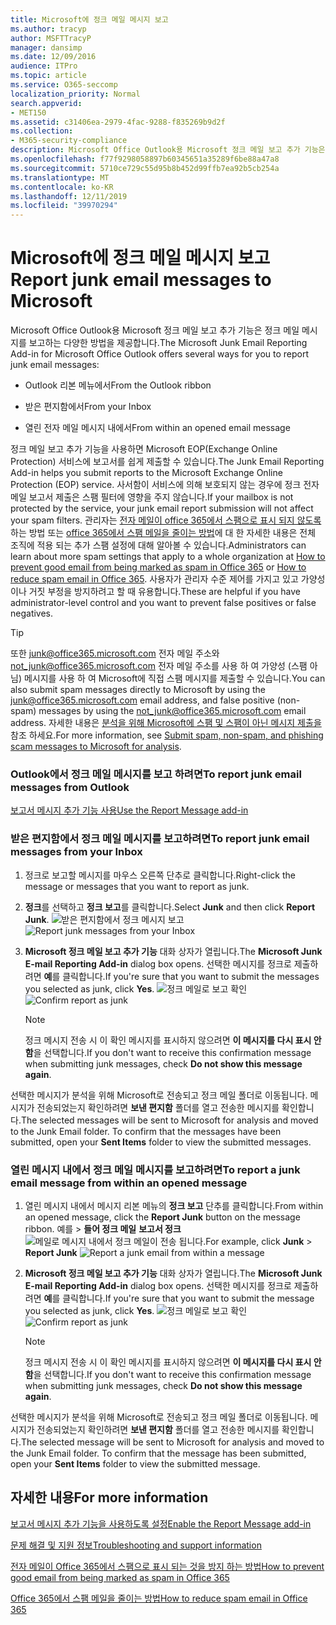 ```yaml
---
title: Microsoft에 정크 메일 메시지 보고
ms.author: tracyp
author: MSFTTracyP
manager: dansimp
ms.date: 12/09/2016
audience: ITPro
ms.topic: article
ms.service: O365-seccomp
localization_priority: Normal
search.appverid:
- MET150
ms.assetid: c31406ea-2979-4fac-9288-f835269b9d2f
ms.collection:
- M365-security-compliance
description: Microsoft Office Outlook용 Microsoft 정크 메일 보고 추가 기능은 정크 메일 메시지를 보고하는 다양한 방법을 제공합니다.
ms.openlocfilehash: f77f9298058897b60345651a35289f6be88a47a8
ms.sourcegitcommit: 5710ce729c55d95b8b452d99ffb7ea92b5cb254a
ms.translationtype: MT
ms.contentlocale: ko-KR
ms.lasthandoff: 12/11/2019
ms.locfileid: "39970294"
---
```

# <a name="report-junk-email-messages-to-microsoft"></a><span data-ttu-id="3f037-103">Microsoft에 정크 메일 메시지 보고</span><span class="sxs-lookup"><span data-stu-id="3f037-103">Report junk email messages to Microsoft</span></span>

<span data-ttu-id="3f037-104">Microsoft Office Outlook용 Microsoft 정크 메일 보고 추가 기능은 정크 메일 메시지를 보고하는 다양한 방법을 제공합니다.</span><span class="sxs-lookup"><span data-stu-id="3f037-104">The Microsoft Junk Email Reporting Add-in for Microsoft Office Outlook offers several ways for you to report junk email messages:</span></span>

- <span data-ttu-id="3f037-105">Outlook 리본 메뉴에서</span><span class="sxs-lookup"><span data-stu-id="3f037-105">From the Outlook ribbon</span></span>

- <span data-ttu-id="3f037-106">받은 편지함에서</span><span class="sxs-lookup"><span data-stu-id="3f037-106">From your Inbox</span></span>

- <span data-ttu-id="3f037-107">열린 전자 메일 메시지 내에서</span><span class="sxs-lookup"><span data-stu-id="3f037-107">From within an opened email message</span></span>

<span data-ttu-id="3f037-108">정크 메일 보고 추가 기능을 사용하면 Microsoft EOP(Exchange Online Protection) 서비스에 보고서를 쉽게 제출할 수 있습니다.</span><span class="sxs-lookup"><span data-stu-id="3f037-108">The Junk Email Reporting Add-in helps you submit reports to the Microsoft Exchange Online Protection (EOP) service.</span></span> <span data-ttu-id="3f037-109">사서함이 서비스에 의해 보호되지 않는 경우에 정크 전자 메일 보고서 제출은 스팸 필터에 영향을 주지 않습니다.</span><span class="sxs-lookup"><span data-stu-id="3f037-109">If your mailbox is not protected by the service, your junk email report submission will not affect your spam filters.</span></span> <span data-ttu-id="3f037-110">관리자는 [전자 메일이 office 365에서 스팸으로 표시 되지 않도록](https://docs.microsoft.com/microsoft-365/compliance/prevent-email-from-being-marked-as-spam) 하는 방법 또는 [office 365에서 스팸 메일을 줄이는 방법](reduce-spam-email.md)에 대 한 자세한 내용은 전체 조직에 적용 되는 추가 스팸 설정에 대해 알아볼 수 있습니다.</span><span class="sxs-lookup"><span data-stu-id="3f037-110">Administrators can learn about more spam settings that apply to a whole organization at [How to prevent good email from being marked as spam in Office 365](https://docs.microsoft.com/microsoft-365/compliance/prevent-email-from-being-marked-as-spam) or [How to reduce spam email in Office 365](reduce-spam-email.md).</span></span> <span data-ttu-id="3f037-111">사용자가 관리자 수준 제어를 가지고 있고 가양성이나 거짓 부정을 방지하려고 할 때 유용합니다.</span><span class="sxs-lookup"><span data-stu-id="3f037-111">These are helpful if you have administrator-level control and you want to prevent false positives or false negatives.</span></span>

> [!TIP]
> <span data-ttu-id="3f037-112">또한 [junk@office365.microsoft.com](mailto:junk@office365.microsoft.com) 전자 메일 주소와 [not_junk@office365.microsoft.com](mailto:not_junk@office365.microsoft.com) 전자 메일 주소를 사용 하 여 가양성 (스팸 아님) 메시지를 사용 하 여 Microsoft에 직접 스팸 메시지를 제출할 수 있습니다.</span><span class="sxs-lookup"><span data-stu-id="3f037-112">You can also submit spam messages directly to Microsoft by using the [junk@office365.microsoft.com](mailto:junk@office365.microsoft.com) email address, and false positive (non-spam) messages by using the [not_junk@office365.microsoft.com](mailto:not_junk@office365.microsoft.com) email address.</span></span> <span data-ttu-id="3f037-113">자세한 내용은 [분석을 위해 Microsoft에 스팸 및 스팸이 아닌 메시지 제출을](submit-spam-non-spam-and-phishing-scam-messages-to-microsoft-for-analysis.md)참조 하세요.</span><span class="sxs-lookup"><span data-stu-id="3f037-113">For more information, see [Submit spam, non-spam, and phishing scam messages to Microsoft for analysis](submit-spam-non-spam-and-phishing-scam-messages-to-microsoft-for-analysis.md).</span></span>

### <a name="to-report-junk-email-messages-from-outlook"></a><span data-ttu-id="3f037-114">Outlook에서 정크 메일 메시지를 보고 하려면</span><span class="sxs-lookup"><span data-stu-id="3f037-114">To report junk email messages from Outlook</span></span>

[<span data-ttu-id="3f037-115">보고서 메시지 추가 기능 사용</span><span class="sxs-lookup"><span data-stu-id="3f037-115">Use the Report Message add-in</span></span>](https://support.office.com/article/b5caa9f1-cdf3-4443-af8c-ff724ea719d2)

### <a name="to-report-junk-email-messages-from-your-inbox"></a><span data-ttu-id="3f037-116">받은 편지함에서 정크 메일 메시지를 보고하려면</span><span class="sxs-lookup"><span data-stu-id="3f037-116">To report junk email messages from your Inbox</span></span>

1. <span data-ttu-id="3f037-117">정크로 보고할 메시지를 마우스 오른쪽 단추로 클릭합니다.</span><span class="sxs-lookup"><span data-stu-id="3f037-117">Right-click the message or messages that you want to report as junk.</span></span>

2. <span data-ttu-id="3f037-118">**정크**를 선택하고 **정크 보고**를 클릭합니다.</span><span class="sxs-lookup"><span data-stu-id="3f037-118">Select **Junk** and then click **Report Junk**.</span></span>
    <span data-ttu-id="3f037-119">![받은 편지함에서 정크 메시지 보고](../media/EOP-Outlook-Junk-Reporting-Tool-3.jpg)</span><span class="sxs-lookup"><span data-stu-id="3f037-119">![Report junk messages from your Inbox](../media/EOP-Outlook-Junk-Reporting-Tool-3.jpg)</span></span>

3. <span data-ttu-id="3f037-120">**Microsoft 정크 메일 보고 추가 기능** 대화 상자가 열립니다.</span><span class="sxs-lookup"><span data-stu-id="3f037-120">The **Microsoft Junk E-mail Reporting Add-in** dialog box opens.</span></span> <span data-ttu-id="3f037-121">선택한 메시지를 정크로 제출하려면 **예**를 클릭합니다.</span><span class="sxs-lookup"><span data-stu-id="3f037-121">If you're sure that you want to submit the messages you selected as junk, click **Yes**.</span></span>
    <span data-ttu-id="3f037-122">![정크 메일로 보고 확인](../media/EOP-Outlook-Junk-Reporting-Tool-2.jpg)</span><span class="sxs-lookup"><span data-stu-id="3f037-122">![Confirm report as junk](../media/EOP-Outlook-Junk-Reporting-Tool-2.jpg)</span></span>

    > [!NOTE]
    > <span data-ttu-id="3f037-123">정크 메시지 전송 시 이 확인 메시지를 표시하지 않으려면 **이 메시지를 다시 표시 안 함**을 선택합니다.</span><span class="sxs-lookup"><span data-stu-id="3f037-123">If you don't want to receive this confirmation message when submitting junk messages, check **Do not show this message again**.</span></span>

<span data-ttu-id="3f037-p105">선택한 메시지가 분석을 위해 Microsoft로 전송되고 정크 메일 폴더로 이동됩니다. 메시지가 전송되었는지 확인하려면 **보낸 편지함** 폴더를 열고 전송한 메시지를 확인합니다.</span><span class="sxs-lookup"><span data-stu-id="3f037-p105">The selected messages will be sent to Microsoft for analysis and moved to the Junk Email folder. To confirm that the messages have been submitted, open your **Sent Items** folder to view the submitted messages.</span></span>

### <a name="to-report-a-junk-email-message-from-within-an-opened-message"></a><span data-ttu-id="3f037-126">열린 메시지 내에서 정크 메일 메시지를 보고하려면</span><span class="sxs-lookup"><span data-stu-id="3f037-126">To report a junk email message from within an opened message</span></span>

1. <span data-ttu-id="3f037-127">열린 메시지 내에서 메시지 리본 메뉴의 **정크 보고** 단추를 클릭합니다.</span><span class="sxs-lookup"><span data-stu-id="3f037-127">From within an opened message, click the **Report Junk** button on the message ribbon.</span></span> <span data-ttu-id="3f037-128">예를 \> **들어 정크 메일** **보고서 정크** ![메일로 메시지 내에서 정크 메일이 전송 됩니다.](../media/EOP-Outlook-Junk-Reporting-Tool-4.jpg)</span><span class="sxs-lookup"><span data-stu-id="3f037-128">For example, click **Junk** \> **Report Junk** ![Report a junk email from within a message](../media/EOP-Outlook-Junk-Reporting-Tool-4.jpg)</span></span>

2. <span data-ttu-id="3f037-129">**Microsoft 정크 메일 보고 추가 기능** 대화 상자가 열립니다.</span><span class="sxs-lookup"><span data-stu-id="3f037-129">The **Microsoft Junk E-mail Reporting Add-in** dialog box opens.</span></span> <span data-ttu-id="3f037-130">선택한 메시지를 정크로 제출하려면 **예**를 클릭합니다.</span><span class="sxs-lookup"><span data-stu-id="3f037-130">If you're sure that you want to submit the message you selected as junk, click **Yes**.</span></span>
    <span data-ttu-id="3f037-131">![정크 메일로 보고 확인](../media/EOP-Outlook-Junk-Reporting-Tool-2.jpg)</span><span class="sxs-lookup"><span data-stu-id="3f037-131">![Confirm report as junk](../media/EOP-Outlook-Junk-Reporting-Tool-2.jpg)</span></span>

    > [!NOTE]
    > <span data-ttu-id="3f037-132">정크 메시지 전송 시 이 확인 메시지를 표시하지 않으려면 **이 메시지를 다시 표시 안 함**을 선택합니다.</span><span class="sxs-lookup"><span data-stu-id="3f037-132">If you don't want to receive this confirmation message when submitting junk messages, check **Do not show this message again**.</span></span>

<span data-ttu-id="3f037-p108">선택한 메시지가 분석을 위해 Microsoft로 전송되고 정크 메일 폴더로 이동됩니다. 메시지가 전송되었는지 확인하려면 **보낸 편지함** 폴더를 열고 전송한 메시지를 확인합니다.</span><span class="sxs-lookup"><span data-stu-id="3f037-p108">The selected message will be sent to Microsoft for analysis and moved to the Junk Email folder. To confirm that the message has been submitted, open your **Sent Items** folder to view the submitted message.</span></span>

## <a name="for-more-information"></a><span data-ttu-id="3f037-135">자세한 내용</span><span class="sxs-lookup"><span data-stu-id="3f037-135">For more information</span></span>

[<span data-ttu-id="3f037-136">보고서 메시지 추가 기능을 사용하도록 설정</span><span class="sxs-lookup"><span data-stu-id="3f037-136">Enable the Report Message add-in</span></span>](enable-the-report-message-add-in.md)

[<span data-ttu-id="3f037-137">문제 해결 및 지원 정보</span><span class="sxs-lookup"><span data-stu-id="3f037-137">Troubleshooting and support information</span></span>](troubleshooting-and-support-information.md)

[<span data-ttu-id="3f037-138">전자 메일이 Office 365에서 스팸으로 표시 되는 것을 방지 하는 방법</span><span class="sxs-lookup"><span data-stu-id="3f037-138">How to prevent good email from being marked as spam in Office 365</span></span>](https://docs.microsoft.com/microsoft-365/compliance/prevent-email-from-being-marked-as-spam)

[<span data-ttu-id="3f037-139">Office 365에서 스팸 메일을 줄이는 방법</span><span class="sxs-lookup"><span data-stu-id="3f037-139">How to reduce spam email in Office 365</span></span>](reduce-spam-email.md)
